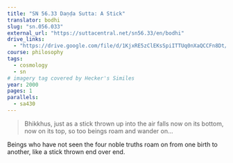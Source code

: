 ```yaml
---
title: "SN 56.33 Daṇḍa Sutta: A Stick"
translator: bodhi
slug: "sn.056.033"
external_url: "https://suttacentral.net/sn56.33/en/bodhi"
drive_links:
  - "https://drive.google.com/file/d/1KjxRE5zClEKsSpiITTUq0nXaQCCFn8Dt/view?usp=drivesdk"
course: philosophy
tags:
  - cosmology
  - sn
# imagery tag covered by Hecker's Similes
year: 2000
pages: 1
parallels:
  - sa430
---
```


> Bhikkhus, just as a stick thrown up into the air falls now on its bottom, now on its top, so too beings roam and wander on...

Beings who have not seen the four noble truths roam on from one birth to another, like a stick thrown end over end.

